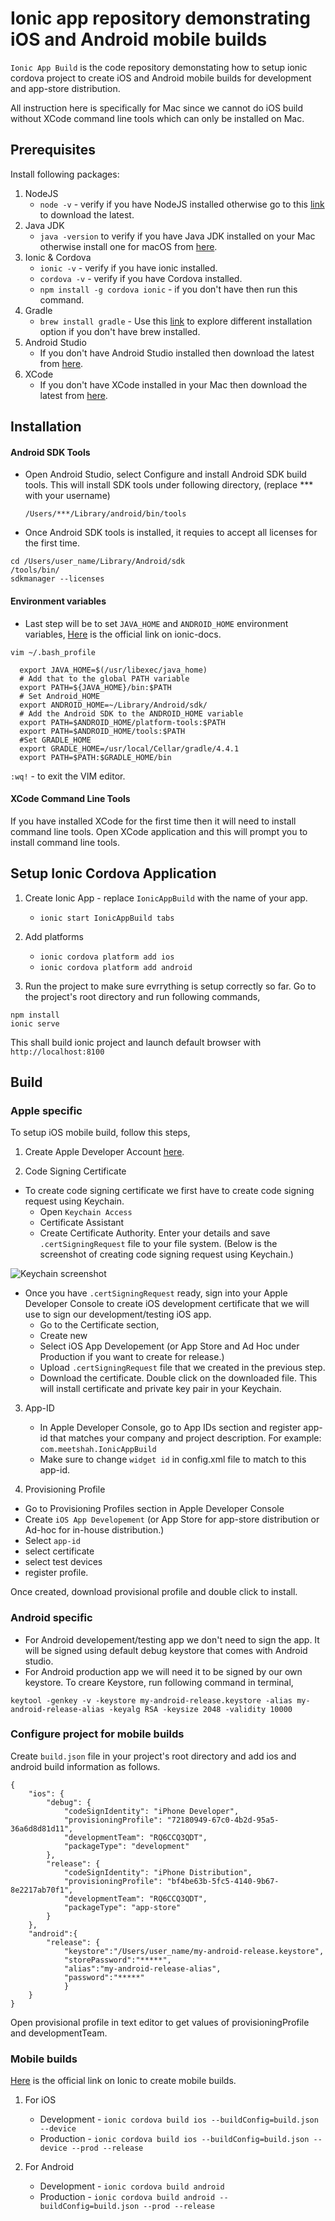 # Ionic app repository demonstrating iOS and Android mobile builds

`Ionic App Build` is the code repository demonstating how to setup ionic cordova project to create iOS and Android mobile builds for development and app-store distribution.

All instruction here is specifically for Mac since we cannot do iOS build without XCode command line tools which can only be installed on Mac.

## Prerequisites    

Install following packages:

1.  NodeJS
    -   `node -v` - verify if you have NodeJS installed otherwise go to this [link](https://nodejs.org/en/) to download the latest.
2. Java JDK
    - `java -version` to verify if you have Java JDK installed on your Mac otherwise install one for macOS from [here](http://www.oracle.com/technetwork/java/javase/downloads/jdk8-downloads-2133151.html).
3. Ionic & Cordova
    - `ionic -v` - verify if you have ionic installed.
    - `cordova -v` - verify if you have Cordova installed.
    - `npm install -g cordova ionic` - if you don't have then run this command.
4. Gradle
    - `brew install gradle` - Use this [link](https://gradle.org/install/) to explore different installation option if you don't have brew installed.
4. Android Studio
    - If you don't have Android Studio installed then download the latest from [here](https://developer.android.com/studio/index.html).
5. XCode
    - If you don't have XCode installed in your Mac then download the latest from [here](https://developer.apple.com/xcode/downloads/).


## Installation

#### Android SDK Tools
-   Open Android Studio, select Configure and install Android SDK build tools. This will install SDK tools under following directory, (replace *** with your username)

    `/Users/***/Library/android/bin/tools`

-   Once Android SDK tools is installed, it requies to accept all licenses for the first time. 

```
cd /Users/user_name/Library/Android/sdk
/tools/bin/
sdkmanager --licenses
```

#### Environment variables
-   Last step will be to set `JAVA_HOME` and `ANDROID_HOME` environment variables, [Here](https://ionicframework.com/docs/developer-resources/platform-setup/mac-setup.html) is the official link on ionic-docs. 

`vim ~/.bash_profile` 
```
  export JAVA_HOME=$(/usr/libexec/java_home)
  # Add that to the global PATH variable
  export PATH=${JAVA_HOME}/bin:$PATH
  # Set Android_HOME
  export ANDROID_HOME=~/Library/Android/sdk/
  # Add the Android SDK to the ANDROID_HOME variable
  export PATH=$ANDROID_HOME/platform-tools:$PATH
  export PATH=$ANDROID_HOME/tools:$PATH
  #Set GRADLE_HOME
  export GRADLE_HOME=/usr/local/Cellar/gradle/4.4.1
  export PATH=$PATH:$GRADLE_HOME/bin
  ```
`:wq!` - to exit the VIM editor.

#### XCode Command Line Tools
If you have installed XCode for the first time then it will need to install command line tools. Open XCode application and this will prompt you to install command line tools.
    
## Setup Ionic Cordova Application
1. Create Ionic App - replace `IonicAppBuild` with the name of your app.
    - `ionic start IonicAppBuild tabs`

2. Add platforms
    - `ionic cordova platform add ios`
    - `ionic cordova platform add android`  

3. Run the project to make sure evrrything is setup correctly so far. Go to the project's root directory and run following commands,
```
npm install
ionic serve
```

This shall build ionic project and launch default browser with `http://localhost:8100`   

## Build
### Apple specific
To setup iOS mobile build, follow this steps,

1. Create Apple Developer Account [here](https://idmsa.apple.com/IDMSWebAuth/login?appIdKey=891bd3417a7776362562d2197f89480a8547b108fd934911bcbea0110d07f757&path=%2Faccount%2F&rv=1).

2. Code Signing Certificate
-   To create code signing certificate we first have to create code signing request using Keychain.
    *   Open `Keychain Access`
    *   Certificate Assistant
    *   Create Certificate Authority. Enter your details and save `.certSigningRequest` file to your file system. (Below is the screenshot of creating code signing request using Keychain.)
        
![Keychain screenshot](https://i.imgur.com/aDGzfK6.png)

-   Once you have `.certSigningRequest` ready, sign into your Apple Developer Console to create iOS development certificate that we will use to sign our development/testing iOS app.
    *   Go to the Certificate section,
    *   Create new
    *   Select iOS App Developement (or App Store and Ad Hoc under Production if you want to create for release.)
    *   Upload `.certSigningRequest` file that we created in the previous step.
    *   Download the certificate. Double click on the downloaded file. This will install certificate and private key pair in your Keychain.

3. App-ID
    *   In Apple Developer Console, go to App IDs section and register app-id that matches your company and project description. For example: `com.meetshah.IonicAppBuild`
    *   Make sure to change `widget id` in config.xml file to match to this app-id.

4. Provisioning Profile
-   Go to Provisioning Profiles section in Apple Developer Console
-   Create `iOS App Developement` (or App Store for app-store distribution or Ad-hoc for in-house distribution.)
-   Select `app-id`
-   select certificate
-   select test devices
-   register profile.

Once created, download provisional profile and double click to install. 

### Android specific    
-   For Android developement/testing app we don't need to sign the app. It will be signed using default debug keystore that comes with Android studio.
-   For Android production app we will need it to be signed by our own keystore. To creare Keystore, run following command in terminal,
```
keytool -genkey -v -keystore my-android-release.keystore -alias my-android-release-alias -keyalg RSA -keysize 2048 -validity 10000
```

### Configure project for mobile builds
Create `build.json` file in your project's root directory and add ios and android build information as follows. 
```
{
    "ios": {
        "debug": {
            "codeSignIdentity": "iPhone Developer",
            "provisioningProfile": "72180949-67c0-4b2d-95a5-36a6d8d81d11",
            "developmentTeam": "RQ6CCQ3QDT",
            "packageType": "development"
        },
        "release": {
            "codeSignIdentity": "iPhone Distribution",
            "provisioningProfile": "bf4be63b-5fc5-4140-9b67-8e2217ab70f1",
            "developmentTeam": "RQ6CCQ3QDT",
            "packageType": "app-store"
        }
    },
    "android":{
        "release": {
            "keystore":"/Users/user_name/my-android-release.keystore",
            "storePassword":"*****",
            "alias":"my-android-release-alias",
            "password":"*****"
            }
    }
}
```
Open provisional profile in text editor to get values of provisioningProfile and developmentTeam. 

### Mobile builds
[Here](https://ionicframework.com/docs/cli/cordova/build/) is the official link on Ionic to create mobile builds.

1. For iOS
    *   Development - `ionic cordova build ios --buildConfig=build.json --device`
    *   Production - `ionic cordova build ios --buildConfig=build.json --device --prod --release`

2. For Android
    * Development - `ionic cordova build android`
    * Production - `ionic cordova build android --buildConfig=build.json --prod --release`
